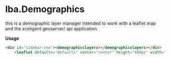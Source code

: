 # lba.Demographics

this is a demographic layer manager intended to work with a leaflet map and the xceligent geoserver/ api application.

**Usage**
```html
<div id="sidebar-one"><demographicslayers></demographicslayers></div>
    <leaflet defaults="defaults" center="center" height="480px" width="640px"></leaflet>
```
